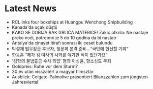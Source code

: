 # Latest News
-  RCL inks four boxships at Huangpu Wenchong Shipbuilding
-  Kanada'da uçak düştü
-  KAKO SE DOBIJA RAK GRLIĆA MATERICE! Zakić otkrila: Ne nastaje preko noći, potrebno je 5 do 10 godina da bi nastao
-  Antalya'da cinayet itirafı sonrası iki ceset bulundu
-  박성재 법무장관 후보자, 청문회 본격 준비…“국민에 헌신할 기회”
-  한동훈 “제가 김 여사의 사과를 얘기한 적이 있던가요”
-  ‘김학의 불법출금 수사 외압’ 혐의 이성윤, 항소심도 무죄
-  Goldpreis: Ruhe vor dem Sturm?
-  30 év után visszatért a magyar filmsztár
-  Ausblick: Colgate-Palmolive präsentiert Bilanzzahlen zum jüngsten Jahresviertel
